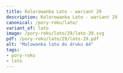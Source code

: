```yaml
---
title: Kolorowanka Lato - wariant 29
description: Kolorowanka Lato - wariant 29
canonical: /pory-roku/lato/
variant_of: lato
image: /pory-roku/lato/29/lato-29.svg
pdf: /pory-roku/lato/29/lato-29.pdf
alt: "Malowanka lato do druku A4"
tags:
- pory-roku
- lato
---
```


